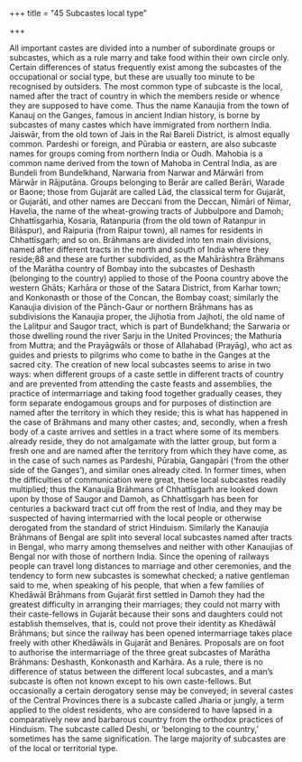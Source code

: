 +++
title = "45 Subcastes local type"

+++

All important castes are divided into a number of subordinate groups or subcastes, which as a rule marry and take food within their own circle only. Certain differences of status frequently exist among the subcastes of the occupational or social type, but these are usually too minute to be recognised by outsiders. The most common type of subcaste is the local, named after the tract of country in which the members reside or whence they are supposed to have come. Thus the name Kanaujia from the town of Kanauj on the Ganges, famous in ancient Indian history, is borne by subcastes of many castes which have immigrated from northern India. Jaiswār, from the old town of Jais in the Rai Bareli District, is almost equally common. Pardeshi or foreign, and Pūrabia or eastern, are also subcaste names for groups coming from northern India or Oudh. Mahobia is a common name derived from the town of Mahoba in Central India, as are Bundeli from Bundelkhand, Narwaria from Narwar and Mārwāri from Mārwār in Rājputāna. Groups belonging to Berār are called Berāri, Warade or Baone; those from Gujarāt are called Lād, the classical term for Gujarāt, or Gujarāti, and other names are Deccani from the Deccan, Nimāri of Nimar, Havelia, the name of the wheat-growing tracts of Jubbulpore and Damoh; Chhattīsgarhia, Kosaria, Ratanpuria \(from the old town of Ratanpur in Bilāspur\), and Raipuria \(from Raipur town\), all names for residents in Chhattīsgarh; and so on. Brāhmans are divided into ten main divisions, named after different tracts in the north and south of India where they reside;88 and these are further subdivided, as the Mahārāshtra Brāhmans of the Marātha country of Bombay into the subcastes of Deshasth \(belonging to the country\) applied to those of the Poona country above the western Ghāts; Karhāra or those of the Satara District, from Karhar town; and Konkonasth or those of the Concan, the Bombay coast; similarly the Kanaujia division of the Pānch-Gaur or northern Brāhmans has as subdivisions the Kanaujia proper, the Jijhotia from Jajhoti, the old name of the Lalitpur and Saugor tract, which is part of Bundelkhand; the Sarwaria or those dwelling round the river Sarju in the United Provinces; the Mathuria from Muttra; and the Prayāgwāls or those of Allahabad \(Prayāg\), who act as guides and priests to pilgrims who come to bathe in the Ganges at the sacred city. The creation of new local subcastes seems to arise in two ways: when different groups of a caste settle in different tracts of country and are prevented from attending the caste feasts and assemblies, the practice of intermarriage and taking food together gradually ceases, they form separate endogamous groups and for purposes of distinction are named after the territory in which they reside; this is what has happened in the case of Brāhmans and many other castes; and, secondly, when a fresh body of a caste arrives and settles in a tract where some of its members already reside, they do not amalgamate with the latter group, but form a fresh one and are named after the territory from which they have come, as in the case of such names as Pardeshi, Pūrabia, Gangapāri \(‘from the other side of the Ganges’\), and similar ones already cited. In former times, when the difficulties of communication were great, these local subcastes readily multiplied; thus the Kanaujia Brāhmans of Chhattīsgarh are looked down upon by those of Saugor and Damoh, as Chhattīsgarh has been for centuries a backward tract cut off from the rest of India, and they may be suspected of having intermarried with the local people or otherwise derogated from the standard of strict Hinduism. Similarly the Kanaujia Brāhmans of Bengal are split into several local subcastes named after tracts in Bengal, who marry among themselves and neither with other Kanaujias of Bengal nor with those of northern India. Since the opening of railways people can travel long distances to marriage and other ceremonies, and the tendency to form new subcastes is somewhat checked; a native gentleman said to me, when speaking of his people, that when a few families of Khedāwāl Brāhmans from Gujarāt first settled in Damoh they had the greatest difficulty in arranging their marriages; they could not marry with their caste-fellows in Gujarāt because their sons and daughters could not establish themselves, that is, could not prove their identity as Khedāwāl Brāhmans; but since the railway has been opened intermarriage takes place freely with other Khedāwāls in Gujarāt and Benāres. Proposals are on foot to authorise the intermarriage of the three great subcastes of Marātha Brāhmans: Deshasth, Konkonasth and Karhāra. As a rule, there is no difference of status between the different local subcastes, and a man’s subcaste is often not known except to his own caste-fellows. But occasionally a certain derogatory sense may be conveyed; in several castes of the Central Provinces there is a subcaste called Jharia or jungly, a term applied to the oldest residents, who are considered to have lapsed in a comparatively new and barbarous country from the orthodox practices of Hinduism. The subcaste called Deshi, or ‘belonging to the country,’ sometimes has the same signification. The large majority of subcastes are of the local or territorial type. 

